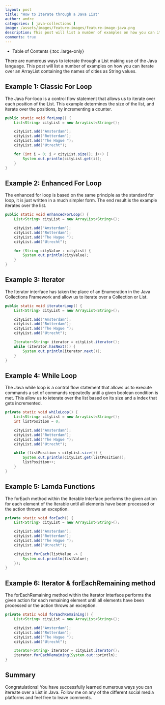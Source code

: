 ```yaml
---
layout: post
title: "How to Iterate through a Java List"
author: andre
categories: [ java-collections ]
image: /assets/images/feature-images/feature-image-java.png
description: This post will list a number of examples on how you can iterate over an ArrayList containing the names of cities as String values. 
comments: true
---
```

- Table of Contents
{:toc .large-only}

There are numerous ways to ieterate through a List making use of the Java language. This post will list a number of examples on how you can iterate over an ArrayList containing the names of cities as String values. 

## Example 1: Classic For Loop
The Java For-loop is a control flow statement that allows us to iterate over each position of the List. This example determines the size of the list, and iterate over the positions, by incrementing a counter.

```java
public static void forLoop() {
    List<String> cityList = new ArrayList<String>();

    cityList.add("Amsterdam");
    cityList.add("Rotterdam");
    cityList.add("The Hague ");
    cityList.add("Utrecht");

    for (int i = 0; i < cityList.size(); i++) {
        System.out.println(cityList.get(i));
    }
}
```

## Example 2: Enhanced For Loop
The enhanced for loop is based on the same principle as the standard for loop, it is just written in a much simpler form. The end result is the example iterates over the list.

```java
public static void enhancedForLoop() {
    List<String> cityList = new ArrayList<String>();

    cityList.add("Amsterdam");
    cityList.add("Rotterdam");
    cityList.add("The Hague ");
    cityList.add("Utrecht");

    for (String cityValue : cityList) {
        System.out.println(cityValue);
    }
}
```

## Example 3: Iterator
The Iterator interface has taken the place of an Enumeration in the Java Collections Framework and allow us to iterate over a Collection or List. 
```java
public static void iteratorLoop() {
    List<String> cityList = new ArrayList<String>();

    cityList.add("Amsterdam");
    cityList.add("Rotterdam");
    cityList.add("The Hague ");
    cityList.add("Utrecht");

    Iterator<String> iterator = cityList.iterator();
    while (iterator.hasNext()) {
        System.out.println(iterator.next());
    }
}
```

## Example 4: While Loop
The Java while loop is a control flow statement that allows us to execute commands a set of commands repeatedly until a given boolean condition is met. This allow us to ieterate over the list based on its size and a index that gets incremented.

```java    
private static void whileLoop() {
    List<String> cityList = new ArrayList<String>();
    int listPosition = 0;

    cityList.add("Amsterdam");
    cityList.add("Rotterdam");
    cityList.add("The Hague ");
    cityList.add("Utrecht");

    while (listPosition < cityList.size()) {
        System.out.println(cityList.get(listPosition));
        listPosition++;
    }
}
```

## Example 5: Lamda Functions
The forEach method within the Iterable Interface performs the given action for each element of the Iterable until all elements have been processed or the action throws an exception.
```java
private static void forEach() {
    List<String> cityList = new ArrayList<String>();

    cityList.add("Amsterdam");
    cityList.add("Rotterdam");
    cityList.add("The Hague ");
    cityList.add("Utrecht");

    cityList.forEach(listValue -> {
        System.out.println(listValue);
    });
}
```

## Example 6: Iterator & forEachRemaining method
The forEachRemaining method within the Iterator Interface performs the given action for each remaining element until all elements have been processed or the action throws an exception.
```java
private static void forEachRemaining() {
    List<String> cityList = new ArrayList<String>();

    cityList.add("Amsterdam");
    cityList.add("Rotterdam");
    cityList.add("The Hague ");
    cityList.add("Utrecht");

    Iterator<String> iterator = cityList.iterator();
    iterator.forEachRemaining(System.out::println);
}
```


## Summary
Congratulations! You have successfully learned numerous ways you can itereate over a List in Java. Follow me on any of the different social media platforms and feel free to leave comments.